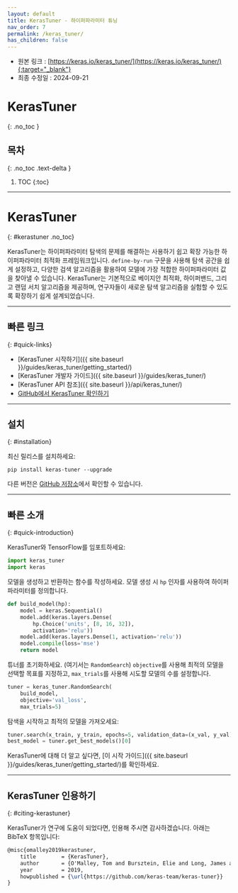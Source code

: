 ```yaml
---
layout: default
title: KerasTuner - 하이퍼파라미터 튜닝
nav_order: 7
permalink: /keras_tuner/
has_children: false
---
```


* 원본 링크 : [https://keras.io/keras_tuner/](https://keras.io/keras_tuner/){:target="_blank"}
* 최종 수정일 : 2024-09-21

# KerasTuner
{: .no_toc }

## 목차
{: .no_toc .text-delta }

1. TOC
{:toc}

---

# KerasTuner
{: #kerastuner .no_toc}
<!-- # KerasTuner -->

KerasTuner는 하이퍼파라미터 탐색의 문제를 해결하는 사용하기 쉽고 확장 가능한 하이퍼파라미터 최적화 프레임워크입니다. 
`define-by-run` 구문을 사용해 탐색 공간을 쉽게 설정하고, 
다양한 검색 알고리즘을 활용하여 모델에 가장 적합한 하이퍼파라미터 값을 찾아낼 수 있습니다. 
KerasTuner는 기본적으로 베이지안 최적화, 하이퍼밴드, 그리고 랜덤 서치 알고리즘을 제공하며, 
연구자들이 새로운 탐색 알고리즘을 실험할 수 있도록 확장하기 쉽게 설계되었습니다.

------------------------------------------------------------------------

## 빠른 링크
{: #quick-links}
<!-- ## Quick links -->

-   [KerasTuner 시작하기]({{ site.baseurl }}/guides/keras_tuner/getting_started/)
-   [KerasTuner 개발자 가이드]({{ site.baseurl }}/guides/keras_tuner/)
-   [KerasTuner API 참조]({{ site.baseurl }}/api/keras_tuner/)
-   [GitHub에서 KerasTuner 확인하기](https://github.com/keras-team/keras-tuner)

------------------------------------------------------------------------

## 설치
{: #installation}
<!-- ## Installation -->

최신 릴리스를 설치하세요:

```shell
pip install keras-tuner --upgrade
```

다른 버전은 [GitHub 저장소](https://github.com/keras-team/keras-tuner)에서 확인할 수 있습니다.

------------------------------------------------------------------------

## 빠른 소개
{: #quick-introduction}
<!-- ## Quick introduction -->

KerasTuner와 TensorFlow를 임포트하세요:

```python
import keras_tuner
import keras
```

모델을 생성하고 반환하는 함수를 작성하세요. 
모델 생성 시 `hp` 인자를 사용하여 하이퍼파라미터를 정의합니다.

```python
def build_model(hp):
    model = keras.Sequential()
    model.add(keras.layers.Dense(
        hp.Choice('units', [8, 16, 32]),
        activation='relu'))
    model.add(keras.layers.Dense(1, activation='relu'))
    model.compile(loss='mse')
    return model
```

튜너를 초기화하세요. (여기서는 `RandomSearch`)
`objective`를 사용해 최적의 모델을 선택할 목표를 지정하고, 
`max_trials`를 사용해 시도할 모델의 수를 설정합니다.

```python
tuner = keras_tuner.RandomSearch(
    build_model,
    objective='val_loss',
    max_trials=5)
```

탐색을 시작하고 최적의 모델을 가져오세요:

```python
tuner.search(x_train, y_train, epochs=5, validation_data=(x_val, y_val))
best_model = tuner.get_best_models()[0]
```

KerasTuner에 대해 더 알고 싶다면, 
[이 시작 가이드]({{ site.baseurl }}/guides/keras_tuner/getting_started/)를 확인하세요.

------------------------------------------------------------------------

## KerasTuner 인용하기
{: #citing-kerastuner}
<!-- ## Citing KerasTuner -->

KerasTuner가 연구에 도움이 되었다면, 인용해 주시면 감사하겠습니다. 아래는 BibTeX 항목입니다:

```latex
@misc{omalley2019kerastuner,
    title        = {KerasTuner},
    author       = {O'Malley, Tom and Bursztein, Elie and Long, James and Chollet, Fran\c{c}ois and Jin, Haifeng and Invernizzi, Luca and others},
    year         = 2019,
    howpublished = {\url{https://github.com/keras-team/keras-tuner}}
}
```
